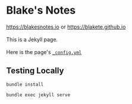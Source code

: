 # Blake's Notes
https://blakesnotes.io or https://blakete.github.io
<br><br>
This is a Jekyll page. 
<br><br>
Here is the page's [`_config.yml`](/Users/blake/repos/blakete.github.io/_config.yml)

## Testing Locally

```console
bundle install
```

```console
bundle exec jekyll serve
```